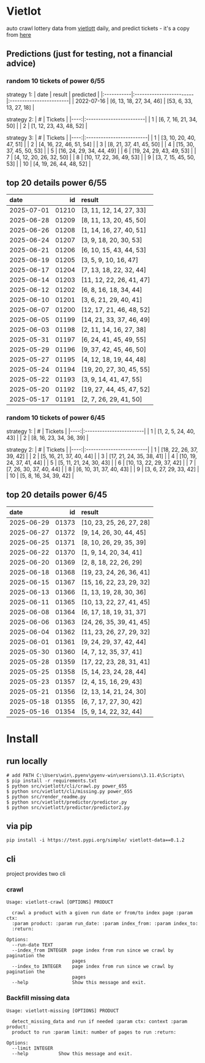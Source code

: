 # Vietlot
auto crawl lottery data from [vietlott](https://vietlott.vn) daily, and predict tickets - it's a copy from [here](https://github.com/vietvudanh/vietlott-data)
## Predictions (just for testing, not a financial advice)
### random 10 tickets of power 6/55

strategy 1:
| date       | result                  | predicted               |
|:-----------|:------------------------|:------------------------|
| 2022-07-16 | [6, 13, 18, 27, 34, 46] | [53, 6, 33, 13, 27, 18] |

strategy 2:
|   # | Tickets                 |
|----:|:------------------------|
|   1 | [6, 7, 16, 21, 34, 50]  |
|   2 | [1, 12, 23, 43, 48, 52] |

strategy 3:
|   # | Tickets                  |
|----:|:-------------------------|
|   1 | [3, 10, 20, 40, 47, 51]  |
|   2 | [4, 16, 22, 46, 51, 54]  |
|   3 | [8, 21, 37, 41, 45, 50]  |
|   4 | [15, 30, 37, 45, 50, 53] |
|   5 | [16, 24, 29, 34, 44, 49] |
|   6 | [19, 24, 29, 43, 49, 53] |
|   7 | [4, 12, 20, 26, 32, 50]  |
|   8 | [10, 17, 22, 36, 49, 53] |
|   9 | [3, 7, 15, 45, 50, 53]   |
|  10 | [4, 19, 26, 44, 48, 52]  |

## top 20 details power 6/55
| date       |    id | result                   |
|:-----------|------:|:-------------------------|
| 2025-07-01 | 01210 | [3, 11, 12, 14, 27, 33]  |
| 2025-06-28 | 01209 | [8, 11, 13, 20, 45, 50]  |
| 2025-06-26 | 01208 | [1, 14, 16, 27, 40, 51]  |
| 2025-06-24 | 01207 | [3, 9, 18, 20, 30, 53]   |
| 2025-06-21 | 01206 | [6, 10, 15, 43, 44, 53]  |
| 2025-06-19 | 01205 | [3, 5, 9, 10, 16, 47]    |
| 2025-06-17 | 01204 | [7, 13, 18, 22, 32, 44]  |
| 2025-06-14 | 01203 | [11, 12, 22, 26, 41, 47] |
| 2025-06-12 | 01202 | [6, 8, 16, 18, 34, 44]   |
| 2025-06-10 | 01201 | [3, 6, 21, 29, 40, 41]   |
| 2025-06-07 | 01200 | [12, 17, 21, 46, 48, 52] |
| 2025-06-05 | 01199 | [14, 21, 33, 37, 46, 49] |
| 2025-06-03 | 01198 | [2, 11, 14, 16, 27, 38]  |
| 2025-05-31 | 01197 | [6, 24, 41, 45, 49, 55]  |
| 2025-05-29 | 01196 | [9, 37, 42, 45, 46, 50]  |
| 2025-05-27 | 01195 | [4, 12, 18, 19, 44, 48]  |
| 2025-05-24 | 01194 | [19, 20, 27, 30, 45, 55] |
| 2025-05-22 | 01193 | [3, 9, 14, 41, 47, 55]   |
| 2025-05-20 | 01192 | [19, 27, 44, 45, 47, 52] |
| 2025-05-17 | 01191 | [2, 7, 26, 29, 41, 50]   |

### random 10 tickets of power 6/45

strategy 1:
|   # | Tickets                 |
|----:|:------------------------|
|   1 | [1, 2, 5, 24, 40, 43]   |
|   2 | [8, 16, 23, 34, 36, 39] |

strategy 2:
|   # | Tickets                  |
|----:|:-------------------------|
|   1 | [18, 22, 26, 37, 39, 42] |
|   2 | [5, 16, 21, 37, 40, 44]  |
|   3 | [17, 21, 24, 35, 38, 41] |
|   4 | [10, 19, 24, 37, 41, 44] |
|   5 | [5, 11, 21, 24, 30, 43]  |
|   6 | [10, 13, 22, 29, 37, 42] |
|   7 | [7, 26, 30, 37, 40, 44]  |
|   8 | [6, 10, 31, 37, 40, 43]  |
|   9 | [3, 6, 27, 29, 33, 42]   |
|  10 | [5, 8, 16, 34, 39, 42]   |

## top 20 details power 6/45
| date       |    id | result                   |
|:-----------|------:|:-------------------------|
| 2025-06-29 | 01373 | [10, 23, 25, 26, 27, 28] |
| 2025-06-27 | 01372 | [9, 14, 26, 30, 44, 45]  |
| 2025-06-25 | 01371 | [8, 10, 26, 29, 35, 39]  |
| 2025-06-22 | 01370 | [1, 9, 14, 20, 34, 41]   |
| 2025-06-20 | 01369 | [2, 8, 18, 22, 26, 29]   |
| 2025-06-18 | 01368 | [19, 23, 24, 26, 36, 41] |
| 2025-06-15 | 01367 | [15, 16, 22, 23, 29, 32] |
| 2025-06-13 | 01366 | [1, 13, 19, 28, 30, 36]  |
| 2025-06-11 | 01365 | [10, 13, 22, 27, 41, 45] |
| 2025-06-08 | 01364 | [6, 17, 18, 19, 31, 37]  |
| 2025-06-06 | 01363 | [24, 26, 35, 39, 41, 45] |
| 2025-06-04 | 01362 | [11, 23, 26, 27, 29, 32] |
| 2025-06-01 | 01361 | [9, 24, 29, 37, 42, 44]  |
| 2025-05-30 | 01360 | [4, 7, 12, 35, 37, 41]   |
| 2025-05-28 | 01359 | [17, 22, 23, 28, 31, 41] |
| 2025-05-25 | 01358 | [5, 14, 23, 24, 28, 44]  |
| 2025-05-23 | 01357 | [2, 4, 15, 16, 29, 43]   |
| 2025-05-21 | 01356 | [2, 13, 14, 21, 24, 30]  |
| 2025-05-18 | 01355 | [6, 7, 17, 27, 30, 42]   |
| 2025-05-16 | 01354 | [5, 9, 14, 22, 32, 44]   |

<!---
stats 6/55 all time - stats.to_markdown(index=False)
stats 6/55 -15d - stats_15d.to_markdown(index=False)
stats 6/55 -30d - stats_30d.to_markdown(index=False)
stats 6/55 -60d - stats_60d.to_markdown(index=False)
stats 6/55 -90d - stats_90d.to_markdown(index=False)
-->

# Install
 
## run locally

```shell
# add PATH C:\Users\win\.pyenv\pyenv-win\versions\3.11.4\Scripts\
$ pip install -r requirements.txt
$ python src/vietlott/cli/crawl.py power_655
$ python src/vietlott/cli/missing.py power_655
$ python src/render_readme.py
$ python src/vietlott/predictor/predictor.py
$ python src/vietlott/predictor/predictor2.py
```
 
## via pip

```shell
pip install -i https://test.pypi.org/simple/ vietlott-data==0.1.2
```

## cli
project provides two cli

### crawl
```shell
Usage: vietlott-crawl [OPTIONS] PRODUCT

  crawl a product with a given run date or from/to index page :param ctx:
  :param product: :param run_date: :param index_from: :param index_to:
  :return:

Options:
  --run-date TEXT
  --index_from INTEGER  page index from run since we crawl by pagination the
                        pages
  --index_to INTEGER    page index from run since we crawl by pagination the
                        pages
  --help                Show this message and exit.
```

### Backfill missing data

```shell
Usage: vietlott-missing [OPTIONS] PRODUCT

  detect_missing_data and run if needed :param ctx: context :param product:
  product to run :param limit: number of pages to run :return:

Options:
  --limit INTEGER
  --help           Show this message and exit.
```

